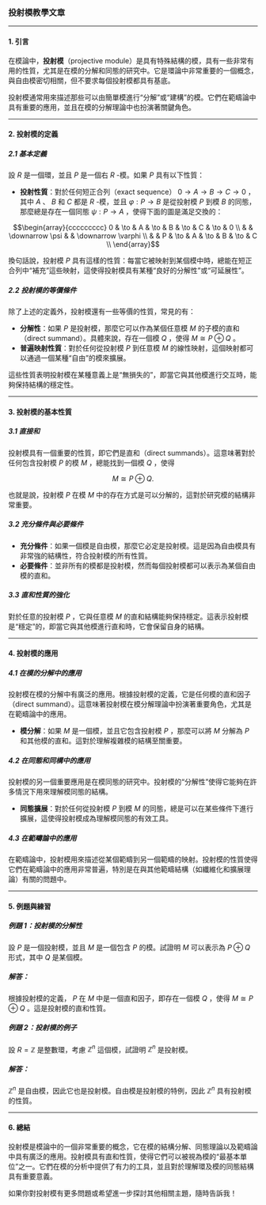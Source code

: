 ### 投射模教學文章

---

#### 1. 引言

在模論中，**投射模**（projective module）是具有特殊結構的模，具有一些非常有用的性質，尤其是在模的分解和同態的研究中。它是環論中非常重要的一個概念，與自由模密切相關，但不要求每個投射模都具有基底。

投射模通常用來描述那些可以由簡單模進行“分解”或“建構”的模。它們在範疇論中具有重要的應用，並且在模的分解理論中也扮演著關鍵角色。

---

#### 2. 投射模的定義

##### 2.1 基本定義

設  $`R`$  是一個環，並且  $`P`$  是一個右  $`R`$ -模。如果  $`P`$  具有以下性質：

- **投射性質**：對於任何短正合列（exact sequence）  $`0 \to A \to B \to C \to 0`$ ，其中  $`A`$ 、 $`B`$  和  $`C`$  都是  $`R`$ -模，並且  $`\varphi: P \to B`$  是從投射模  $`P`$  到模  $`B`$  的同態，那麼總是存在一個同態  $`\psi: P \to A`$ ，使得下面的圖是滿足交換的：


```math
\begin{array}{ccccccccc}
0 & \to & A & \to & B & \to & C & \to & 0 \\
  &     & \downarrow \psi &     & \downarrow \varphi \\
  &     & P & \to & A & \to & B & \to & C \\
\end{array}
```


換句話說，投射模  $`P`$  具有這樣的性質：每當它被映射到某個模中時，總能在短正合列中“補充”這些映射，這使得投射模具有某種“良好的分解性”或“可延展性”。

##### 2.2 投射模的等價條件

除了上述的定義外，投射模還有一些等價的性質，常見的有：

- **分解性**：如果  $`P`$  是投射模，那麼它可以作為某個任意模  $`M`$  的子模的直和（direct summand）。具體來說，存在一個模  $`Q`$ ，使得  $`M \cong P \oplus Q`$ 。
- **普遍映射性質**：對於任何從投射模  $`P`$  到任意模  $`M`$  的線性映射，這個映射都可以通過一個某種“自由”的模來擴展。

這些性質表明投射模在某種意義上是“無損失的”，即當它與其他模進行交互時，能夠保持結構的穩定性。

---

#### 3. 投射模的基本性質

##### 3.1 直接和

投射模具有一個重要的性質，即它們是直和（direct summands）。這意味著對於任何包含投射模  $`P`$  的模  $`M`$ ，總能找到一個模  $`Q`$ ，使得


```math
M \cong P \oplus Q.
```


也就是說，投射模  $`P`$  在模  $`M`$  中的存在方式是可以分解的，這對於研究模的結構非常重要。

##### 3.2 充分條件與必要條件

- **充分條件**：如果一個模是自由模，那麼它必定是投射模。這是因為自由模具有非常強的結構性，符合投射模的所有性質。
- **必要條件**：並非所有的模都是投射模，然而每個投射模都可以表示為某個自由模的直和。

##### 3.3 直和性質的強化

對於任意的投射模  $`P`$ ，它與任意模  $`M`$  的直和結構能夠保持穩定。這表示投射模是“穩定”的，即當它與其他模進行直和時，它會保留自身的結構。

---

#### 4. 投射模的應用

##### 4.1 在模的分解中的應用

投射模在模的分解中有廣泛的應用。根據投射模的定義，它是任何模的直和因子（direct summand）。這意味著投射模在模分解理論中扮演著重要角色，尤其是在範疇論中的應用。

- **模分解**：如果  $`M`$  是一個模，並且它包含投射模  $`P`$ ，那麼可以將  $`M`$  分解為  $`P`$  和其他模的直和。這對於理解複雜模的結構至關重要。

##### 4.2 在同態和同構中的應用

投射模的另一個重要應用是在模同態的研究中。投射模的“分解性”使得它能夠在許多情況下用來理解模同態的結構。

- **同態擴展**：對於任何從投射模  $`P`$  到模  $`M`$  的同態，總是可以在某些條件下進行擴展，這使得投射模成為理解模同態的有效工具。

##### 4.3 在範疇論中的應用

在範疇論中，投射模用來描述從某個範疇到另一個範疇的映射。投射模的性質使得它們在範疇論中的應用非常普遍，特別是在與其他範疇結構（如纖維化和擴展理論）有關的問題中。

---

#### 5. 例題與練習

##### 例題 1：投射模的分解性

設  $`P`$  是一個投射模，並且  $`M`$  是一個包含  $`P`$  的模。試證明  $`M`$  可以表示為  $`P \oplus Q`$  形式，其中  $`Q`$  是某個模。

##### 解答：
根據投射模的定義， $`P`$  在  $`M`$  中是一個直和因子，即存在一個模  $`Q`$ ，使得  $`M \cong P \oplus Q`$ 。這是投射模的直和性質。

##### 例題 2：投射模的例子

設  $`R = \mathbb{Z}`$  是整數環，考慮  $`\mathbb{Z}^n`$  這個模，試證明  $`\mathbb{Z}^n`$  是投射模。

##### 解答：
 $`\mathbb{Z}^n`$  是自由模，因此它也是投射模。自由模是投射模的特例，因此  $`\mathbb{Z}^n`$  具有投射模的性質。

---

#### 6. 總結

投射模是模論中的一個非常重要的概念，它在模的結構分解、同態理論以及範疇論中具有廣泛的應用。投射模具有直和性質，使得它們可以被視為模的“最基本單位”之一。它們在模的分析中提供了有力的工具，並且對於理解環及模的同態結構具有重要意義。

如果你對投射模有更多問題或希望進一步探討其他相關主題，隨時告訴我！